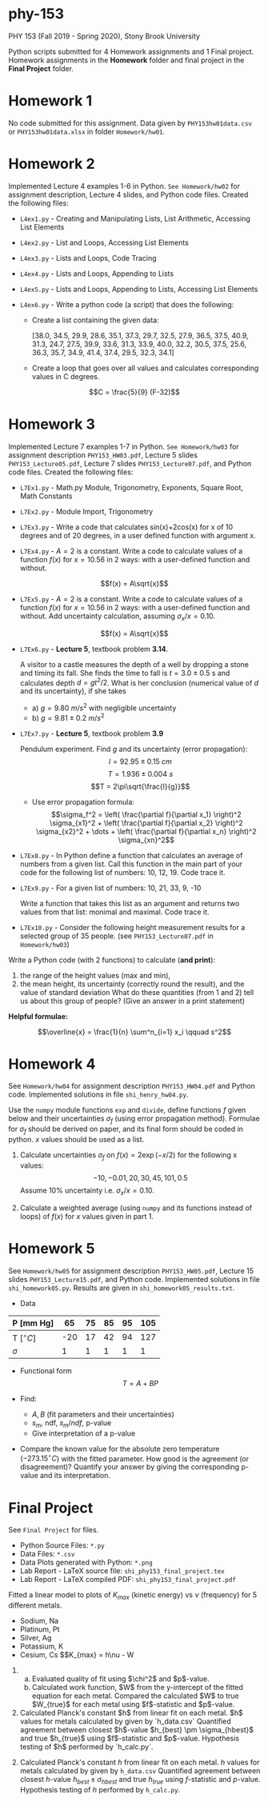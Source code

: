 # phy-153
PHY 153 (Fall 2019 - Spring 2020), Stony Brook University

Python scripts submitted for 4 Homework assignments and 1 Final project. Homework assignments in the **Homework** folder and final project in the **Final Project** folder.

# Homework 1

No code submitted for this assignment. Data given by `PHY153hw01data.csv` or `PHY153hw01data.xlsx` in folder `Homework/hw01`.

# Homework 2

Implemented Lecture 4 examples 1-6 in Python. `See Homework/hw02` for assignment description, Lecture 4 slides, and Python code files. Created the following files:

* `L4ex1.py` - Creating and Manipulating Lists, List Arithmetic, Accessing List Elements

* `L4ex2.py` - List and Loops, Accessing List Elements

* `L4ex3.py` - Lists and Loops, Code Tracing

* `L4ex4.py` - Lists and Loops, Appending to Lists

* `L4ex5.py` - Lists and Loops, Appending to Lists, Accessing List Elements

* `L4ex6.py` - Write a python code (a script) that does the following:

  * Create a list containing the given data:

    \[38.0, 34.5, 29.9, 28.6, 35.1, 37.3, 29.7, 32.5, 27.9, 36.5, 37.5, 40.9, 31.3, 24.7, 27.5, 39.9, 33.6, 31.3, 33.9, 40.0, 32.2, 30.5, 37.5, 25.6, 36.3, 35.7, 34.9, 41.4, 37.4, 29.5, 32.3, 34.1\]

  * Create a loop that goes over all values and calculates corresponding values in C degrees. 

$$C = \frac{5}{9} (F-32)$$

# Homework 3

Implemented Lecture 7 examples 1-7 in Python. `See Homework/hw03` for assignment description `PHY153_HW03.pdf`, Lecture 5 slides `PHY153_Lecture05.pdf`, Lecture 7 slides `PHY153_Lecture07.pdf`, and Python code files. Created the following files:

* `L7Ex1.py` - Math.py Module, Trigonometry, Exponents, Square Root, Math Constants

* `L7Ex2.py` - Module Import, Trigonometry

* `L7Ex3.py` - Write a code that calculates sin(x)+2cos(x) for x of 10 degrees and of 20 degrees, in a user defined function with argument x.

* `L7Ex4.py` - $A=2$ is a constant. Write a code to calculate values of a function $f(x)$ for $x=10.56$ in 2 ways: with a user-defined function and without.

$$f(x) = A\sqrt{x}$$

* `L7Ex5.py` - $A=2$ is a constant. Write a code to calculate values of a function $f(x)$ for $x=10.56$ in 2 ways: with a user-defined function and without. Add uncertainty calculation, assuming $\sigma_x / x = 0.10$.

$$f(x) = A\sqrt{x}$$

* `L7Ex6.py` - **Lecture 5**, textbook problem **3.14**.

    A visitor to a castle measures the depth of a well by dropping a stone and
timing its fall. She finds the time to fall is $t=3.0 \pm 0.5$ s and calculates
depth $d=gt^2/2$. What is her conclusion (numerical value of $d$ and its uncertainty), if she takes
  * a) $g=9.80\ m/s^2$ with negligible uncertainty
  * b) $g=9.81 \pm 0.2\ m/s^2$

* `L7Ex7.py` - **Lecture 5**, textbook problem **3.9**

    Pendulum experiment. Find $g$ and its uncertainty (error propagation):
$$l = 92.95 \pm 0.15\ cm$$
$$T = 1.936 \pm 0.004\ s$$
$$T = 2\pi\sqrt{\frac{l}{g}}$$

  * Use error propagation formula:
$$\sigma_f^2 = \left( \frac{\partial f}{\partial x_1} \right)^2 \sigma_{x1}^2 + \left( \frac{\partial f}{\partial x_2} \right)^2 \sigma_{x2}^2 + \dots + \left( \frac{\partial f}{\partial x_n} \right)^2 \sigma_{xn}^2$$

* `L7Ex8.py` - In Python define a function that calculates an average of numbers from a given list. Call this function in the main part of your code for the following list of numbers: 10, 12, 19. Code trace it.

* `L7Ex9.py` - For a given list of numbers: 10, 21, 33, 9, -10

    Write a function that takes this list as an argument and returns two values from that list: monimal and maximal. Code trace it.

* `L7Ex10.py` - Consider the following height measurement results for a selected group of 35 people. (see `PHY153_Lecture07.pdf` in `Homework/hw03`)

Write a Python code (with 2 functions) to calculate (**and print**):

1. the range of the height values (max and min),
2. the mean height, its uncertainty (correctly round the result), and the value of standard deviation
What do these quantities (from 1 and 2) tell us about this group of people? (Give an answer in a print statement)

**Helpful formulae:**

$$\overline{x} = \frac{1}{n} \sum^n_{i=1} x_i \qquad s^2$$

# Homework 4

See `Homework/hw04` for assignment description `PHY153_HW04.pdf` and Python code. Implemented solutions in file `shi_henry_hw04.py`.

Use the `numpy` module functions `exp` and `divide`, define functions $f$ given below and their uncertainties $\sigma_f$ (using error propagation method). Formulae for $\sigma_f$ should be derived on paper, and its final form should be coded in python. $x$ values should be used as a list.

1. Calculate uncertainties $\sigma_f$ on $f(x) = 2 \exp(-x/2)$ for the following x values:
$$-10, -0.01, 20, 30, 45, 101, 0.5$$
Assume 10% uncertainty i.e. $\sigma_x/x = 0.10$.

2. Calculate a weighted average (using `numpy` and its functions instead of loops) of $f(x)$ for $x$ values given in part 1.

# Homework 5

See `Homework/hw05` for assignment description `PHY153_HW05.pdf`, Lecture 15 slides `PHY153_Lecture15.pdf`, and Python code. Implemented solutions in file `shi_homework05.py`. Results are given in `shi_homework05_results.txt`.

* Data

|   P \[mm Hg\]    | 65  | 75 | 85 | 95 | 105 |
|       ---        | --- | ---| ---| ---| --- |
| T \[$^\circ C$\] | -20 | 17 | 42 | 94 | 127 |
|     $\sigma$     |  1  | 1  | 1  | 1  |  1  |

* Functional form
$$T = A+BP$$

* Find:
  * $A, B$ (fit parameters and their uncertainties)
  * $s_m$, ndf, $s_m/ndf$, p-value
  * Give interpretation of a p-value
* Compare the known value for the absolute zero temperature ($-273.15 ^\circ C$) with the fitted parameter. How good is the agreement (or disagreement)? Quantify your answer by giving the corresponding p-value and its interpretation.

# Final Project

See `Final Project` for files.
* Python Source Files: `*.py`
* Data Files: `*.csv`
* Data Plots generated with Python: `*.png`
* Lab Report - LaTeX source file: `shi_phy153_final_project.tex`
* Lab Report - LaTeX compiled PDF: `shi_phy153_final_project.pdf`

Fitted a linear model to plots of $K_{max}$ (kinetic energy) vs $\nu$ (frequency) for 5 different metals.
* Sodium, Na
* Platinum, Pt
* Silver, Ag
* Potassium, K
* Cesium, Cs
$$K_{max} = h\nu - W

<ol>
  <li>
  <ol type='a'>
    <li>Evaluated quality of fit using $\chi^2$ and $p$-value.</li>
	<li>Calculated work function, $W$ from the y-intercept of the fitted equation for each metal. Compared the calculated $W$ to true $W_{true}$ for each metal using $f$-statistic and $p$-value.</li>
  </ol>
  </li>
  <li>Calculated Planck's constant $h$ from linear fit on each metal. $h$ values for metals calculated by given by `h_data.csv` Quantified agreement between closest $h$-value $h_{best} \pm \sigma_{hbest}$ and true $h_{true}$ using $f$-statistic and $p$-value. Hypothesis testing of $h$ performed by `h_calc.py`.</li>
</ol>

2. Calculated Planck's constant $h$ from linear fit on each metal. $h$ values for metals calculated by given by `h_data.csv` Quantified agreement between closest $h$-value $h_{best} \pm \sigma_{hbest}$ and true $h_{true}$ using $f$-statistic and $p$-value. Hypothesis testing of $h$ performed by `h_calc.py`.
